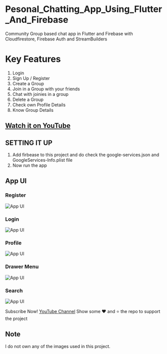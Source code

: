 # Pesonal_Chatting_App_Using_Flutter_And_Firebase
Community Group based chat app in Flutter and Firebase with Cloudfirestore, Firebase Auth and StreamBuilders

# Key Features
1. Login
2. Sign Up / Register
3. Create a Group
4. Join in a Group with your friends
5. Chat with joinies in a group
6. Delete a Group
7. Check own Profile Details
8. Know Group Details 

## [Watch it on YouTube](https://youtube.com/@TechyVishwajeet)
 
 ## SETTING IT UP
 1. Add firbease to this project and do check the google-services.json and GoogleServices-Info.plist file
 2. Now run the app
 
## App UI

### Register
![App UI](http://techyvishwajeet.com/wp-content/uploads/2023/02/register.jpg)<br>
### Login
![App UI](http://techyvishwajeet.com/wp-content/uploads/2023/02/login.jpg) <br>
### Profile
![App UI](http://techyvishwajeet.com/wp-content/uploads/2023/02/profile.jpg) <br>
### Drawer Menu
![App UI](http://techyvishwajeet.com/wp-content/uploads/2023/02/sidemenu.jpg) <br>
### Search
![App UI](http://techyvishwajeet.com/wp-content/uploads/2023/02/search.jpg) <br>
 
Subscribe Now! <a href="https://youtube.com/@TechyVishwajeet">YouTube Channel</a>
Show some :heart: and :star: the repo to support the project
 

## Note
 I do not own any of the images used in this project.
